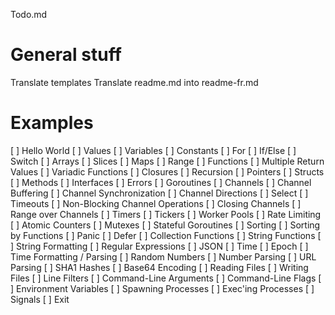 Todo.md

# General stuff

Translate templates
Translate readme.md into readme-fr.md

# Examples

[ ] Hello World
[ ] Values
[ ] Variables
[ ] Constants
[ ] For
[ ] If/Else
[ ] Switch
[ ] Arrays
[ ] Slices
[ ] Maps
[ ] Range
[ ] Functions
[ ] Multiple Return Values
[ ] Variadic Functions
[ ] Closures
[ ] Recursion
[ ] Pointers
[ ] Structs
[ ] Methods
[ ] Interfaces
[ ] Errors
[ ] Goroutines
[ ] Channels
[ ] Channel Buffering
[ ] Channel Synchronization
[ ] Channel Directions
[ ] Select
[ ] Timeouts
[ ] Non-Blocking Channel Operations
[ ] Closing Channels
[ ] Range over Channels
[ ] Timers
[ ] Tickers
[ ] Worker Pools
[ ] Rate Limiting
[ ] Atomic Counters
[ ] Mutexes
[ ] Stateful Goroutines
[ ] Sorting
[ ] Sorting by Functions
[ ] Panic
[ ] Defer
[ ] Collection Functions
[ ] String Functions
[ ] String Formatting
[ ] Regular Expressions
[ ] JSON
[ ] Time
[ ] Epoch
[ ] Time Formatting / Parsing
[ ] Random Numbers
[ ] Number Parsing
[ ] URL Parsing
[ ] SHA1 Hashes
[ ] Base64 Encoding
[ ] Reading Files
[ ] Writing Files
[ ] Line Filters
[ ] Command-Line Arguments
[ ] Command-Line Flags
[ ] Environment Variables
[ ] Spawning Processes
[ ] Exec'ing Processes
[ ] Signals
[ ] Exit


